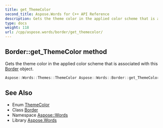 ```yaml
---
title: get_ThemeColor
second_title: Aspose.Words for C++ API Reference
description: Gets the theme color in the applied color scheme that is associated with this Border object.
type: docs
weight: 118
url: /cpp/aspose.words/border/get_themecolor/
---
```

## Border::get_ThemeColor method


Gets the theme color in the applied color scheme that is associated with this [Border](../) object.

```cpp
Aspose::Words::Themes::ThemeColor Aspose::Words::Border::get_ThemeColor()
```

## See Also

* Enum [ThemeColor](../../../aspose.words.themes/themecolor/)
* Class [Border](../)
* Namespace [Aspose::Words](../../)
* Library [Aspose.Words](../../../)
